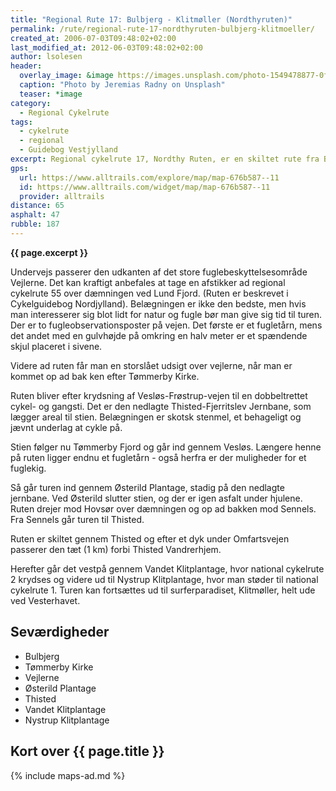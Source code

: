 ```yaml
---
title: "Regional Rute 17: Bulbjerg - Klitmøller (Nordthyruten)"
permalink: /rute/regional-rute-17-nordthyruten-bulbjerg-klitmoeller/
created_at: 2006-07-03T09:48:02+02:00
last_modified_at: 2012-06-03T09:48:02+02:00
author: lsolesen
header:
  overlay_image: &image https://images.unsplash.com/photo-1549478877-0f4797473546?ixlib=rb-1.2.1&auto=format&fit=crop&w=1651&q=80
  caption: "Photo by Jeremias Radny on Unsplash"
  teaser: *image
category:
  - Regional Cykelrute
tags:
  - cykelrute
  - regional
  - Guidebog Vestjylland
excerpt: Regional cykelrute 17, Nordthy Ruten, er en skiltet rute fra Bulbjerg på national cykelrute 1 over Thisted til Nystrup Plantage hvor den igen møder national rute 1.
gps:
  url: https://www.alltrails.com/explore/map/map-676b587--11
  id: https://www.alltrails.com/widget/map/map-676b587--11
  provider: alltrails
distance: 65
asphalt: 47
rubble: 187
---
```


**{{ page.excerpt }}**

Undervejs passerer den udkanten af det store fuglebeskyttelsesområde Vejlerne. Det kan kraftigt anbefales at tage en afstikker ad regional cykelrute 55 over dæmningen ved Lund Fjord. (Ruten er beskrevet i Cykelguidebog Nordjylland). Belægningen er ikke den bedste, men hvis man interesserer sig blot lidt for natur og fugle bør man give sig tid til turen. Der er to fugleobservationsposter på vejen. Det første er et fugletårn, mens det andet med en gulvhøjde på omkring en halv meter er et spændende skjul placeret i sivene.

Videre ad ruten får man en storslået udsigt over vejlerne, når man er kommet op ad bak ken efter Tømmerby Kirke.

Ruten bliver efter krydsning af Vesløs-Frøstrup-vejen til en dobbeltrettet cykel- og gangsti. Det er den nedlagte Thisted-Fjerritslev Jernbane, som lægger areal til stien. Belægningen er skotsk stenmel, et behageligt og jævnt underlag at cykle på.

Stien følger nu Tømmerby Fjord og går ind gennem Vesløs. Længere henne på ruten ligger endnu et fugletårn - også herfra er der muligheder for et fuglekig.

Så går turen ind gennem Østerild Plantage, stadig på den nedlagte jernbane. Ved Østerild slutter stien, og der er igen asfalt under hjulene. Ruten drejer mod Hovsør over dæmningen og op ad bakken mod Sennels. Fra Sennels går turen til Thisted.

Ruten er skiltet gennem Thisted og efter et dyk under Omfartsvejen passerer den tæt (1 km) forbi Thisted Vandrerhjem.

Herefter går det vestpå gennem Vandet Klitplantage, hvor national cykelrute 2 krydses og videre ud til Nystrup Klitplantage, hvor man støder til national cykelrute 1. Turen kan fortsættes ud til surferparadiset, Klitmøller, helt ude ved Vesterhavet.

## Seværdigheder

- Bulbjerg
- Tømmerby Kirke
- Vejlerne
- Østerild Plantage
- Thisted
- Vandet Klitplantage
- Nystrup Klitplantage

## Kort over {{ page.title }}

{% include maps-ad.md %}
